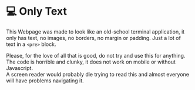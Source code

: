 # 💻 Only Text

This Webpage was made to look like an old-school terminal application,
it only has text, no images, no borders, no margin or padding.
Just a lot of text in a `<pre>` block.

Please, for the love of all that is good, do not try and use this for anything.
The code is horrible and clunky, it does not work on mobile or without Javascript.  
A screen reader would probably die trying to read this and almost everyone will have problems
navigating it.
